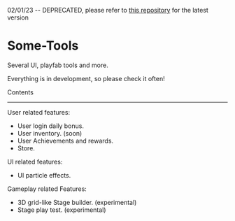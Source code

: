 02/01/23 -- DEPRECATED, please refer to [this repository](https://github.com/fm64hylian/FM_tools) for the latest version


# Some-Tools
Several UI, playfab tools and more.

Everything is in development, so please check it often!


Contents
_____________

User related features:
- User login daily bonus.
- User inventory. (soon)
- User Achievements and rewards.
- Store.

UI related features:
- UI particle effects.

Gameplay related Features:
- 3D grid-like Stage builder. (experimental)
- Stage play test. (experimental)
